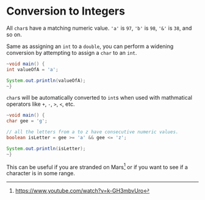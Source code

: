 # Conversion to Integers

All `char`s have a matching numeric value. `'a'` is `97`, `'b'` is `98`,
`'&'` is `38`, and so on.

Same as assigning an `int` to a `double`, you can perform a widening conversion
by attempting to assign a `char` to an `int`.

```java
~void main() {
int valueOfA = 'a';

System.out.println(valueOfA);
~}
```

`char`s will be automatically converted to `int`s when used with mathmatical operators like `+`, `-`, `>`, `<`, etc.

```java
~void main() {
char gee = 'g';

// all the letters from a to z have consecutive numeric values.
boolean isLetter = gee >= 'a' && gee <= 'z';

System.out.println(isLetter);
~}
```

This can be useful if you are stranded on Mars[^onmars] or
if you want to see if a character is in some range.

[^onmars]: https://www.youtube.com/watch?v=k-GH3mbvUro
